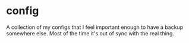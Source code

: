 # config

A collection of my configs that I feel important enough to have a backup somewhere else. Most of the time it's out of sync with the real thing.
